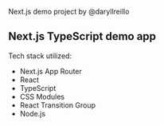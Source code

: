 Next.js demo project by @daryllreillo

## Next.js TypeScript demo app

Tech stack utilized:
- Next.js App Router
- React
- TypeScript
- CSS Modules
- React Transition Group
- Node.js